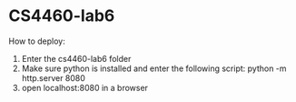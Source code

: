 # CS4460-lab6

How to deploy: 
1. Enter the cs4460-lab6 folder
2. Make sure python is installed and enter the following script: python -m http.server 8080
3. open localhost:8080 in a browser